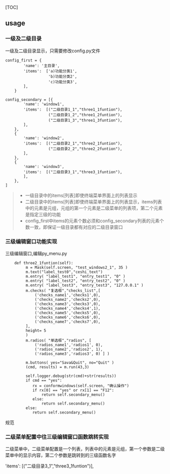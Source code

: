
[TOC]

## usage

### 一级及二级目录

一级及二级目录显示，只需要修改config.py文件
```
config_first = {
        'name': '主目录',
        'items':  ['a)功能分类1', 
                   'b)功能分类2',
                   'c)功能分类3',
        ],
    }

config_secondary = [{
        'name': 'window1',
        'items':  [("二级目录1_1","three1_1funtion"),
                   ("二级目录1_2","three1_2funtion"),
                   ("二级目录1_3","three1_3funtion"),
        ],
    },
    {
        'name': 'window2',
        'items':  [("二级目录2_1","three2_1funtion"),
                   ("二级目录2_2","three2_2funtion"),
        ],
    },
    {
        'name': 'window3',
        'items':  [("二级目录3_1","three3_1funtion"),
        ],
    },
]
```
> * 一级目录中的items[列表]即使终端菜单界面上的列表显示
> * 二级目录中的items[列表]即使终端菜单界面上的列表显示，items列表中的元素是元组，元组的第一个元素是二级菜单的列表项，第二个元素是指定三级的功能
> * config_first中items的元素个数必须和config_secondary列表的元素个数一致，即保证一级目录都有对应的二级目录窗口

### 三级编辑窗口功能实现

三级编辑窗口,编辑py_menu.py
```
    def three2_1funtion(self):
         m = Mask(self.screen, "test_windows2_1", 35 )
         m.text("label_test0","ceshi_text")
         m.entry( "label_test1", "entry_test1", "0" )
         m.entry( "label_test2", "entry_test2", "0" )
         m.entry( "label_test3", "entry_test3", "127.0.0.1" )
         m.checks( "复选框","checks_list",[
             ('checks_name1','checks1',0),
             ('checks_name2','checks2',0),
             ('checks_name3','checks3',0),
             ('checks_name4','checks4',1),
             ('checks_name5','checks5',0),
             ('checks_name6','checks6',0),
             ('checks_name7','checks7',0),
         ],
         height= 5
         )    
         m.radios( "单选框","radios", [ 
             ('radios_name1','radios1', 0), 
             ('radios_name2','radios2', 1), 
             ('radios_name3','radios3', 0) ] )  
         
         m.buttons( yes="Sava&Quit", no="Quit" )
         (cmd, results) = m.run(43,3)
         
         self.logger.debug(str(cmd)+str(results))
         if cmd == "yes":
            rx = conformwindows(self.screen, "确认操作")
            if rx[0] == "yes" or rx[1] == "F12":
                return self.secondary_menu()
            else:
                return self.secondary_menu()
         else:
            return self.secondary_menu()

```
规范


### 二级菜单配置中往三级编辑窗口函数跳转实现

二级菜单中，二级菜单配置是一个列表，列表中的元素是元组，第一个参数是二级菜单中的显示内容，第二个参数是跳转到的三级函数名字

'items':  [("二级目录3_1","three3_1funtion")],
